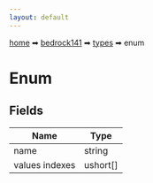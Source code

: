 ```yaml
---
layout: default
---
```


[home](/) ➡ [bedrock141](/protocol/bedrock141) ➡ [types](/protocol/bedrock141/types) ➡ enum

# Enum

## Fields

Name | Type
---|---
name | string
values indexes | ushort[]

